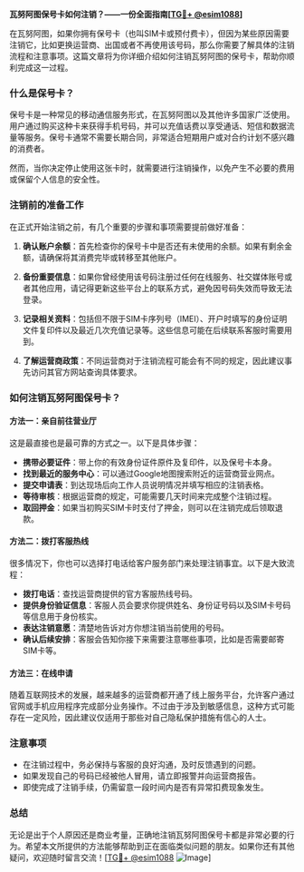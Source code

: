 **瓦努阿图保号卡如何注销？——一份全面指南[[TG💪+ @esim1088](https://t.me/s/esim1088)]**

在瓦努阿图，如果你拥有保号卡（也叫SIM卡或预付费卡），但因为某些原因需要注销它，比如更换运营商、出国或者不再使用该号码，那么你需要了解具体的注销流程和注意事项。这篇文章将为你详细介绍如何注销瓦努阿图的保号卡，帮助你顺利完成这一过程。

### 什么是保号卡？

保号卡是一种常见的移动通信服务形式，在瓦努阿图以及其他许多国家广泛使用。用户通过购买这种卡来获得手机号码，并可以充值话费以享受通话、短信和数据流量等服务。保号卡通常不需要长期合同，非常适合短期用户或对合约计划不感兴趣的消费者。

然而，当你决定停止使用这张卡时，就需要进行注销操作，以免产生不必要的费用或保留个人信息的安全性。

### 注销前的准备工作

在正式开始注销之前，有几个重要的步骤和事项需要提前做好准备：

1. **确认账户余额**：首先检查你的保号卡中是否还有未使用的余额。如果有剩余金额，请确保将其消费完毕或转移至其他账户。
   
2. **备份重要信息**：如果你曾经使用该号码注册过任何在线服务、社交媒体账号或者其他应用，请记得更新这些平台上的联系方式，避免因号码失效而导致无法登录。

3. **记录相关资料**：包括但不限于SIM卡序列号（IMEI）、开户时填写的身份证明文件复印件以及最近几次充值记录等。这些信息可能在后续联系客服时需要用到。

4. **了解运营商政策**：不同运营商对于注销流程可能会有不同的规定，因此建议事先访问其官方网站查询具体要求。

### 如何注销瓦努阿图保号卡？

#### 方法一：亲自前往营业厅

这是最直接也是最可靠的方式之一。以下是具体步骤：

- **携带必要证件**：带上你的有效身份证件原件及复印件，以及保号卡本身。
- **找到最近的服务中心**：可以通过Google地图搜索附近的运营商营业网点。
- **提交申请表**：到达现场后向工作人员说明情况并填写相应的注销表格。
- **等待审核**：根据运营商的规定，可能需要几天时间来完成整个注销过程。
- **取回押金**：如果当初购买SIM卡时支付了押金，则可以在注销完成后领取退款。

#### 方法二：拨打客服热线

很多情况下，你也可以选择打电话给客户服务部门来处理注销事宜。以下是大致流程：

- **拨打电话**：查找运营商提供的官方客服热线号码。
- **提供身份验证信息**：客服人员会要求你提供姓名、身份证号码以及SIM卡号码等信息用于身份核实。
- **表达注销意愿**：清楚地告诉对方你想注销当前使用的号码。
- **确认后续安排**：客服会告知你接下来需要注意哪些事项，比如是否需要邮寄SIM卡等。

#### 方法三：在线申请

随着互联网技术的发展，越来越多的运营商都开通了线上服务平台，允许客户通过官网或手机应用程序完成部分业务操作。不过由于涉及到敏感信息，这种方式可能存在一定风险，因此建议仅适用于那些对自己隐私保护措施有信心的人士。

### 注意事项

- 在注销过程中，务必保持与客服的良好沟通，及时反馈遇到的问题。
- 如果发现自己的号码已经被他人冒用，请立即报警并向运营商报告。
- 即使完成了注销手续，仍需留意一段时间内是否有异常扣费现象发生。

### 总结

无论是出于个人原因还是商业考量，正确地注销瓦努阿图保号卡都是非常必要的行为。希望本文所提供的方法能够帮助到正在面临类似问题的朋友。如果你还有其他疑问，欢迎随时留言交流！[[TG💪+ @esim1088](https://t.me/s/esim1088) ![Image](https://i.postimg.cc/4NQfJmqS/Snipaste-2025-05-13-00-14-12.png)]